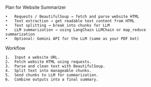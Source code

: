Plan for Website Summarizer
    
    •	Requests / BeautifulSoup → fetch and parse website HTML
	•	Text extraction → get readable text content from HTML
	•	Text splitting → break into chunks for LLM
	•	LLM summarization → using LangChain LLMChain or map_reduce summarization
	•	Optional: Gemini API for the LLM (same as your PDF bot)

 Workflow

	1.	Input a website URL.
	2.	Fetch website HTML using requests.
	3.	Parse and clean text with BeautifulSoup.
	4.	Split text into manageable chunks.
	5.	Send chunks to LLM for summarization.
	6.	Combine outputs into a final summary.

